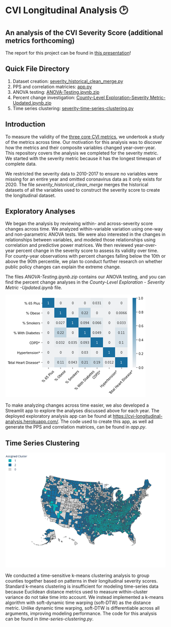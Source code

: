 # CVI Longitudinal Analysis 🕑
## An analysis of the CVI Severity Score (additional metrics forthcoming)

The report for this project can be found in [this presentation](https://docs.google.com/presentation/d/e/2PACX-1vSBMJQ1k_AHi52Qp4vVT6srPFXUkQVZb6CEuzIXH7bQ_81QUsPzlHKycyzsUvbS3umj1DCEoSS-3XkP/pub?start=false&loop=false&delayms=60000)!

## Quick File Directory
1. Dataset creation: [severity_historical_clean_merge.py](https://github.com/community-insight-impact/longitudinal_metrics/blob/main/scripts_clean_merge_data/severity_historical_clean_merge.py)
2. PPS and correlation matricies: [app.py](https://github.com/community-insight-impact/longitudinal_metrics/blob/main/app.py)
3. ANOVA testing: [ANOVA-Testing.ipynb.zip](https://github.com/community-insight-impact/longitudinal_metrics/blob/main/notebooks/Anova-Testing.ipynb.zip)
4. Percent change investigation: [County-Level Exploration-Severity Metric-Updated.ipynb.zip](https://github.com/community-insight-impact/longitudinal_metrics/blob/main/notebooks/County-Level%20Exploration%20-%20Severity%20Metric%20-Updated.ipynb.zip)
5. Time series clustering: [severity-time-series-clustering.py](https://github.com/community-insight-impact/longitudinal_metrics/blob/main/scripts_time_series_analysis/severity-time-series-clustering.py)

## Introduction
To measure the validity of the [three core CVI metrics](https://github.com/community-insight-impact/covid_community_vulnerability), we undertook a study of the metrics across time. Our motivation for this analysis was to discover how the metrics and their composite variables changed year-over-year. This repository covers the analysis we completed for the severity metric. We started with the severity metric because it has the longest timespan of complete data.

We restricted the severity data to 2010-2017 to ensure no variables were missing for an entire year and omitted coronavirus data as it only exists for 2020. The file *severity_historical_clean_merge* merges the historical datasets of all the variables used to construct the severity score to create the longitudinal dataset. 

## Exploratory Analyses
We began the analysis by reviewing within- and across-severity score changes across time. We analyzed within-variable variation using one-way and non-parametric ANOVA tests.  We were also interested in the changes in relationships between variables, and modeled those relationships using correlation and predictive power matrices. We then reviewed year-over-year percent change in the severity score to assess its validity over time. For county-year observations with percent changes falling below the 10th or above the 90th percentile, we plan to conduct further research on whether public policy changes can explain the extreme change. 

The files *ANOVA-Testing.ipynb.zip* contains our ANOVA testing, and you can find the percent change analyses in the *County-Level Exploration - Severity Metric -Updated.ipynb* file. 

![Longitudinal PPS Matrix](https://github.com/community-insight-impact/longitudinal_metrics/blob/main/images/pps.png)

To make analyzing changes across time easier, we also developed a Streamlit app to explore the analyses discussed above for each year. The deployed exploratory analysis app can be found at https://cvi-longitudinal-analysis.herokuapp.com/. The code used to create this app, as well ad generate the PPS and correlation matrices, can be found in *app.py*.

## Time Series Clustering

![Time Series Clusters by County](https://github.com/community-insight-impact/longitudinal_metrics/blob/main/images/clusters-map.png)

We conducted a time-sensitive k-means clustering analysis to group counties together based on patterns in their longitudinal severity scores. Standard k-means clustering is insufficient for modeling time-series data because Euclidean distance metrics used to measure within-cluster variance do not take time into account. We instead implemented a k-means algorithm with soft-dynamic time warping (soft-DTW) as the distance metric. Unlike dynamic time warping, soft-DTW is differentiable across all arguments, improving modeling performance. The code for this analysis can be found in *time-series-clustering.py*.
